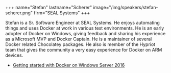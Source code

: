 +++
name="Stefan"
lastname="Scherer"
image="/img/speakers/stefan-scherer.png"
firm="SEAL Systems"
+++

Stefan is a Sr. Software Engineer at SEAL Systems. He enjoys automating things and uses Docker at work in various test environments. He is an early adopter of Docker on Windows, giving feedback and sharing his experience as a Microsoft MVP and Docker Captain. He is a maintainer of several Docker related Chocolatey packages. He also is member of the Hypriot team that gives the community a very easy experience for Docker on ARM devices.



* [Getting started with Docker on Windows Server 2016](https://devops-gathering.io/workshops/Getting-started-with-Docker-on-Windows-Server-2016/)

